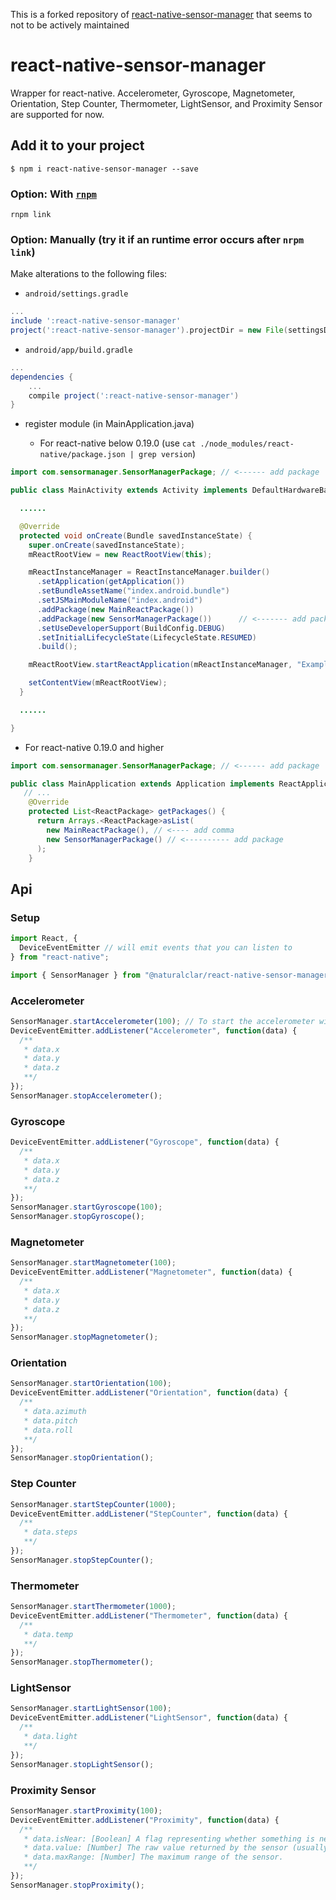 This is a forked repository of [react-native-sensor-manager](https://github.com/kprimice/react-native-sensor-manager.git) that seems to not to be actively maintained

# react-native-sensor-manager

Wrapper for react-native. Accelerometer, Gyroscope, Magnetometer, Orientation, Step Counter, Thermometer, LightSensor, and Proximity Sensor are supported for now.

## Add it to your project

`$ npm i react-native-sensor-manager --save`

### Option: With [`rnpm`](https://github.com/rnpm/rnpm)

`rnpm link`

### Option: Manually (try it if an runtime error occurs after `nrpm link`)

Make alterations to the following files:

- `android/settings.gradle`

```gradle
...
include ':react-native-sensor-manager'
project(':react-native-sensor-manager').projectDir = new File(settingsDir, '../node_modules/react-native-sensor-manager/android')
```

- `android/app/build.gradle`

```gradle
...
dependencies {
    ...
    compile project(':react-native-sensor-manager')
}
```

- register module (in MainApplication.java)

  - For react-native below 0.19.0 (use `cat ./node_modules/react-native/package.json | grep version`)

```java
import com.sensormanager.SensorManagerPackage; // <------ add package

public class MainActivity extends Activity implements DefaultHardwareBackBtnHandler {

  ......

  @Override
  protected void onCreate(Bundle savedInstanceState) {
    super.onCreate(savedInstanceState);
    mReactRootView = new ReactRootView(this);

    mReactInstanceManager = ReactInstanceManager.builder()
      .setApplication(getApplication())
      .setBundleAssetName("index.android.bundle")
      .setJSMainModuleName("index.android")
      .addPackage(new MainReactPackage())
      .addPackage(new SensorManagerPackage())      // <------- add package
      .setUseDeveloperSupport(BuildConfig.DEBUG)
      .setInitialLifecycleState(LifecycleState.RESUMED)
      .build();

    mReactRootView.startReactApplication(mReactInstanceManager, "ExampleRN", null);

    setContentView(mReactRootView);
  }

  ......

}
```

- For react-native 0.19.0 and higher

```java
import com.sensormanager.SensorManagerPackage; // <------ add package

public class MainApplication extends Application implements ReactApplication {
   // ...
    @Override
    protected List<ReactPackage> getPackages() {
      return Arrays.<ReactPackage>asList(
        new MainReactPackage(), // <---- add comma
        new SensorManagerPackage() // <---------- add package
      );
    }
```

## Api

### Setup

```js
import React, {
  DeviceEventEmitter // will emit events that you can listen to
} from "react-native";

import { SensorManager } from "@naturalclar/react-native-sensor-manager";
```

### Accelerometer

```js
SensorManager.startAccelerometer(100); // To start the accelerometer with a minimum delay of 100ms between events.
DeviceEventEmitter.addListener("Accelerometer", function(data) {
  /**
   * data.x
   * data.y
   * data.z
   **/
});
SensorManager.stopAccelerometer();
```

### Gyroscope

```js
DeviceEventEmitter.addListener("Gyroscope", function(data) {
  /**
   * data.x
   * data.y
   * data.z
   **/
});
SensorManager.startGyroscope(100);
SensorManager.stopGyroscope();
```

### Magnetometer

```js
SensorManager.startMagnetometer(100);
DeviceEventEmitter.addListener("Magnetometer", function(data) {
  /**
   * data.x
   * data.y
   * data.z
   **/
});
SensorManager.stopMagnetometer();
```

### Orientation

```js
SensorManager.startOrientation(100);
DeviceEventEmitter.addListener("Orientation", function(data) {
  /**
   * data.azimuth
   * data.pitch
   * data.roll
   **/
});
SensorManager.stopOrientation();
```

### Step Counter

```js
SensorManager.startStepCounter(1000);
DeviceEventEmitter.addListener("StepCounter", function(data) {
  /**
   * data.steps
   **/
});
SensorManager.stopStepCounter();
```

### Thermometer

```js
SensorManager.startThermometer(1000);
DeviceEventEmitter.addListener("Thermometer", function(data) {
  /**
   * data.temp
   **/
});
SensorManager.stopThermometer();
```

### LightSensor

```js
SensorManager.startLightSensor(100);
DeviceEventEmitter.addListener("LightSensor", function(data) {
  /**
   * data.light
   **/
});
SensorManager.stopLightSensor();
```

### Proximity Sensor

```js
SensorManager.startProximity(100);
DeviceEventEmitter.addListener("Proximity", function(data) {
  /**
   * data.isNear: [Boolean] A flag representing whether something is near the screen.
   * data.value: [Number] The raw value returned by the sensor (usually distance in cm).
   * data.maxRange: [Number] The maximum range of the sensor.
   **/
});
SensorManager.stopProximity();
```
